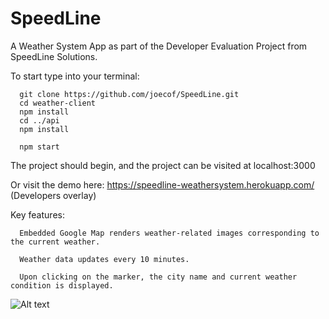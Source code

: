 # SpeedLine

A Weather System App as part of the Developer Evaluation Project from SpeedLine Solutions.

To start type into your terminal: 

      git clone https://github.com/joecof/SpeedLine.git
      cd weather-client 
      npm install 
      cd ../api 
      npm install 
  
      npm start

 The project should begin, and the project can be visited at localhost:3000 
 
 Or visit the demo here: https://speedline-weathersystem.herokuapp.com/
 (Developers overlay)

  
  
Key features: 

      Embedded Google Map renders weather-related images corresponding to the current weather. 

      Weather data updates every 10 minutes. 

      Upon clicking on the marker, the city name and current weather condition is displayed.
  

![Alt text](https://i.ibb.co/t8pWDj5/Screen-Shot-2020-02-06-at-11-40-59-PM.png "When Clicking a Marker")
